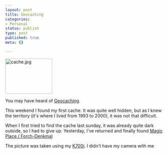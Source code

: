 ```yaml
---
layout: post
title: Geocaching
categories:
- Personal
status: publish
type: post
published: true
meta: {}

---
```

<div class="floatimgauto"><a href="http://www.gnegg.ch/archives/cache.jpg"><img alt="cache.jpg" src="http://www.gnegg.ch/archives/cache-thumb.jpg" width="150" height="112" border="0" /></a></div>
<p>You may have heard of <a href="http://www.geocaching.com">Geocaching</a>.</p>
<p>This weekend I found my first cache. It was quite well hidden, but as I knew the territory (it's where I lived from 1993 to 2000), it was not that difficult.</p>
<p>When I first tried to find the cache last sunday, it was already quite dark outside, so I had to give up. Yesterday, I've returned and finally found <a href="http://www.geocaching.com/seek/cache_details.aspx?pf=&guid=da2afe51-d5f5-4b97-90e7-c3dd89d550c4&decrypt=y&log=">Magic Place / Forch-Denkmal</a>
</p>
<p> The picture was taken using my <a href="http://www.sonyericsson.com/spg.jsp?cc=us&lc=en&ver=4000&template=pp1_loader&php=php1_10139&zone=pp&lm=pp1&pid=10139">K700i</a>. I didn't have my camera with me</p>
